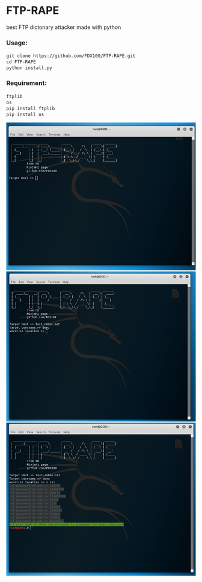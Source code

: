 # FTP-RAPE
best FTP dictonary attacker made with python
### Usage:
```
git clone https://github.com/FDX100/FTP-RAPE.git
cd FTP-RAPE
python install.py
```
### Requirement:
```
ftplib
os
pip install ftplib
pip install os
```
![sh](https://raw.githubusercontent.com/FDX100/FTP-RAPE/master/Screenshot%20from%202019-08-02%2004-09-36.png)
![sh](https://raw.githubusercontent.com/FDX100/FTP-RAPE/master/Screenshot%20from%202019-08-02%2004-19-21.png)
![sh](https://raw.githubusercontent.com/FDX100/FTP-RAPE/master/Screenshot%20from%202019-08-02%2004-19-43.png)

